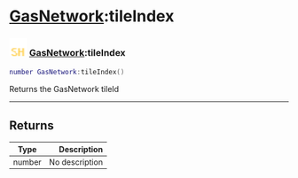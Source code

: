 # [GasNetwork](../gasnetwork/README.md):tileIndex

### <img src="../../.gitbook/assets/shared.png" width="32" height="32" /> [GasNetwork](../gasnetwork/README.md):tileIndex

```lua
number GasNetwork:tileIndex()
```

Returns the GasNetwork tileId<br>

-----------------
## Returns

| Type   | Description |
| ------ | ----------: |
| number | No description |
